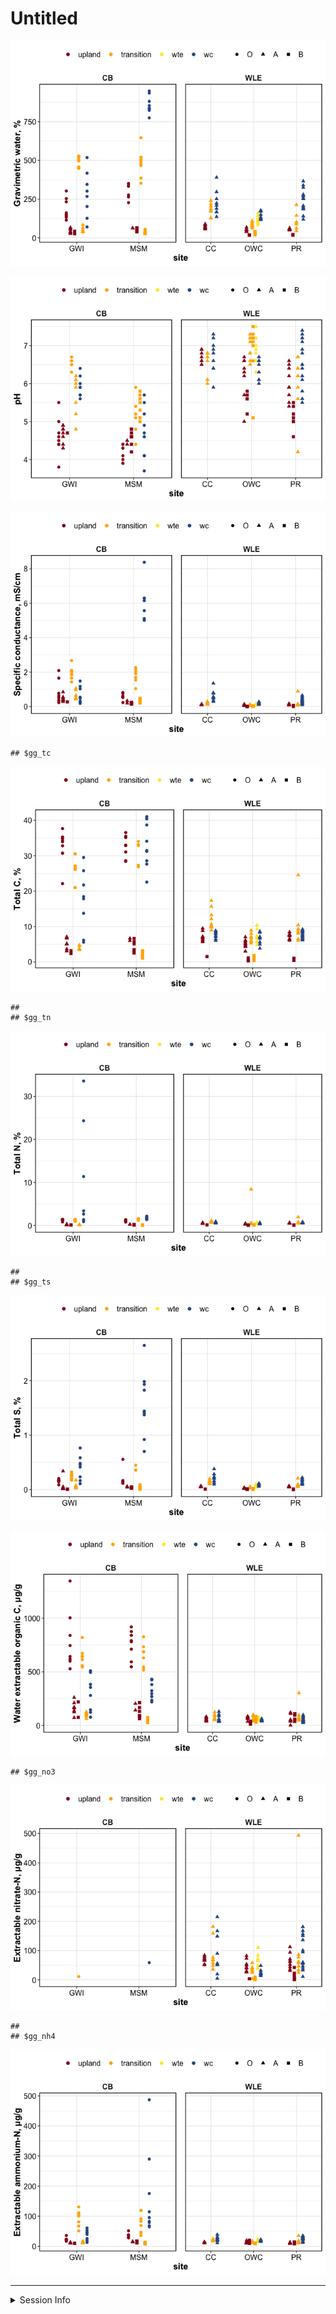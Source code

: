 Untitled
================

![](characterization_report_files/figure-gfm/moisture-1.png)<!-- -->

![](characterization_report_files/figure-gfm/pH-1.png)<!-- -->

![](characterization_report_files/figure-gfm/sp_cond-1.png)<!-- -->

    ## $gg_tc

![](characterization_report_files/figure-gfm/tctnts-1.png)<!-- -->

    ## 
    ## $gg_tn

![](characterization_report_files/figure-gfm/tctnts-2.png)<!-- -->

    ## 
    ## $gg_ts

![](characterization_report_files/figure-gfm/tctnts-3.png)<!-- -->

![](characterization_report_files/figure-gfm/weoc-1.png)<!-- -->

    ## $gg_no3

![](characterization_report_files/figure-gfm/din-1.png)<!-- -->

    ## 
    ## $gg_nh4

![](characterization_report_files/figure-gfm/din-2.png)<!-- -->

------------------------------------------------------------------------

<details>
<summary>
Session Info
</summary>

Date run: 2022-09-04

    ## R version 4.2.1 (2022-06-23)
    ## Platform: x86_64-apple-darwin17.0 (64-bit)
    ## Running under: macOS Big Sur ... 10.16
    ## 
    ## Matrix products: default
    ## BLAS:   /Library/Frameworks/R.framework/Versions/4.2/Resources/lib/libRblas.0.dylib
    ## LAPACK: /Library/Frameworks/R.framework/Versions/4.2/Resources/lib/libRlapack.dylib
    ## 
    ## locale:
    ## [1] en_US.UTF-8/en_US.UTF-8/en_US.UTF-8/C/en_US.UTF-8/en_US.UTF-8
    ## 
    ## attached base packages:
    ## [1] stats     graphics  grDevices utils     datasets  methods   base     
    ## 
    ## other attached packages:
    ##  [1] googlesheets4_1.0.1 lubridate_1.8.0     soilpalettes_0.1.0 
    ##  [4] PNWColors_0.1.0     magrittr_2.0.3      forcats_0.5.2      
    ##  [7] stringr_1.4.1       dplyr_1.0.9         purrr_0.3.4        
    ## [10] readr_2.1.2         tidyr_1.2.0         tibble_3.1.8       
    ## [13] ggplot2_3.3.6       tidyverse_1.3.2     tarchetypes_0.7.0  
    ## [16] targets_0.13.1     
    ## 
    ## loaded via a namespace (and not attached):
    ##  [1] httr_1.4.4        bit64_4.0.5       vroom_1.5.7       jsonlite_1.8.0   
    ##  [5] modelr_0.1.9      assertthat_0.2.1  askpass_1.1       highr_0.9        
    ##  [9] base64url_1.4     cellranger_1.1.0  yaml_2.3.5        pillar_1.8.1     
    ## [13] backports_1.4.1   glue_1.6.2        digest_0.6.29     rvest_1.0.3      
    ## [17] colorspace_2.0-3  htmltools_0.5.3   pkgconfig_2.0.3   broom_1.0.0      
    ## [21] haven_2.5.1       scales_1.2.1      processx_3.7.0    tzdb_0.3.0       
    ## [25] openssl_2.0.2     googledrive_2.0.0 generics_0.1.3    farver_2.1.1     
    ## [29] ellipsis_0.3.2    withr_2.5.0       cli_3.3.0         crayon_1.5.1     
    ## [33] readxl_1.4.1      evaluate_0.16     ps_1.7.1          fs_1.5.2         
    ## [37] fansi_1.0.3       xml2_1.3.3        tools_4.2.1       data.table_1.14.2
    ## [41] hms_1.1.2         gargle_1.2.0      lifecycle_1.0.1   munsell_0.5.0    
    ## [45] reprex_2.0.2      callr_3.7.2       compiler_4.2.1    rlang_1.0.5      
    ## [49] grid_4.2.1        rstudioapi_0.14   rappdirs_0.3.3    igraph_1.3.4     
    ## [53] labeling_0.4.2    rmarkdown_2.16    gtable_0.3.0      codetools_0.2-18 
    ## [57] DBI_1.1.3         curl_4.3.2        R6_2.5.1          knitr_1.40       
    ## [61] fastmap_1.1.0     bit_4.0.4         utf8_1.2.2        stringi_1.7.8    
    ## [65] parallel_4.2.1    vctrs_0.4.1       dbplyr_2.2.1      tidyselect_1.1.2 
    ## [69] xfun_0.32

</details>
